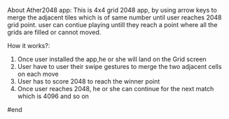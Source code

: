 About Ather2048 app:
   This is 4x4 grid 2048 app, by using arrow keys to merge the adjacent tiles which is of same number until user reaches 2048 grid point. user can contiue
   playing untill they reach a point where all the grids are filled or cannot moved.

How it works?:
1. Once user installed the app,he or she will land on the Grid screen
2. User have to user their swipe gestures to merge the two adjacent cells on each move
3. User has to score 2048 to reach the winner point
4. Once user reaches 2048, he or she can continue for the next match which is 4096 and so on

#end